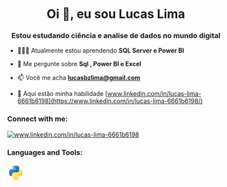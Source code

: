 <h1 align="center">Oi 👋, eu sou Lucas Lima</h1>
<h3 align="center">Estou estudando ciência e analise de dados no mundo digital</h3>

- 🕵🏻‍♂️ Atualmente estou aprendendo **SQL Server e Power BI**

- 💬 Me pergunte sobre **Sql , Power BI e Excel**

- 📫 Você me acha **lucasbzlima@gmail.com**

- 📄 Aqui estão minha habilidade [www.linkedin.com/in/lucas-lima-6661b6198](https://www.linkedin.com/in/lucas-lima-6661b6198/)

<h3 align="left">Connect with me:</h3>
<p align="left">
<a href="https://www.linkedin.com/in/lucas-lima-6661b6198/" target="blank"><img align="center" src="https://raw.githubusercontent.com/rahuldkjain/github-profile-readme-generator/master/src/images/icons/Social/linked-in-alt.svg" alt="www.linkedin.com/in/lucas-lima-6661b6198" height="30" width="40" /></a>
</p>

<h3 align="left">Languages and Tools:</h3>
<p align="left"> <a href="https://www.python.org" target="_blank" rel="noreferrer"> <img src="https://raw.githubusercontent.com/devicons/devicon/master/icons/python/python-original.svg" alt="python" width="40" height="40"/> </a> </p>

